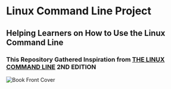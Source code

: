# **Linux Command Line Project**
## Helping Learners on How to Use the Linux Command Line
### This Repository Gathered Inspiration from [THE LINUX COMMAND LINE](https://www.amazon.com/Linux-Command-Line-Complete-Introduction/dp/1593273894) 2ND EDITION
![Book Front Cover](/assets/images/LCL1.jpeg)

